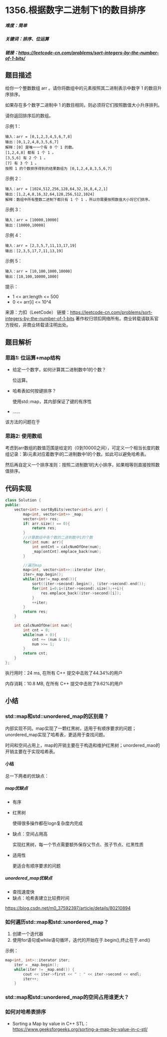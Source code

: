# 1356.根据数字二进制下1的数目排序

##### 难度：简单

##### 关键词：排序、位运算

##### 链接：https://leetcode-cn.com/problems/sort-integers-by-the-number-of-1-bits/

## 题目描述

给你一个整数数组 arr 。请你将数组中的元素按照其二进制表示中数字 1 的数目升序排序。

如果存在多个数字二进制中 1 的数目相同，则必须将它们按照数值大小升序排列。

请你返回排序后的数组。

 

示例 1：

```
输入：arr = [0,1,2,3,4,5,6,7,8]
输出：[0,1,2,4,8,3,5,6,7]
解释：[0] 是唯一一个有 0 个 1 的数。
[1,2,4,8] 都有 1 个 1 。
[3,5,6] 有 2 个 1 。
[7] 有 3 个 1 。
按照 1 的个数排序得到的结果数组为 [0,1,2,4,8,3,5,6,7]
```

示例 2：

```
输入：arr = [1024,512,256,128,64,32,16,8,4,2,1]
输出：[1,2,4,8,16,32,64,128,256,512,1024]
解释：数组中所有整数二进制下都只有 1 个 1 ，所以你需要按照数值大小将它们排序。
```

示例 3：

```
输入：arr = [10000,10000]
输出：[10000,10000]
```

示例 4：

```
输入：arr = [2,3,5,7,11,13,17,19]
输出：[2,3,5,17,7,11,13,19]
```

示例 5：

```
输入：arr = [10,100,1000,10000]
输出：[10,100,10000,1000]
```




提示：

- 1 <= arr.length <= 500
- 0 <= arr[i] <= 10^4

来源：力扣（LeetCode）
链接：https://leetcode-cn.com/problems/sort-integers-by-the-number-of-1-bits
著作权归领扣网络所有。商业转载请联系官方授权，非商业转载请注明出处。

## 题目解析

### 思路1: 位运算+map结构

- 给定一个数字，如何计算其二进制数中1的个数？

  位运算。

- 哈希表如何按键排序？

  使用std::map，其内部保证了键的有序性

- ……

该方法的问题在于

### 思路2: 使用数组

考虑到arr数组的数值范围是给定的（0到10000之间），可定义一个相当长度的数组记录：第i元素对应着数字i的二进制数中1的个数。如此可以避免哈希表。

然后再自定义一个排序准则：按照二进制数1的大小排序，如果相等则直接按照数值排序。



## 代码实现

```c++
class Solution {
public:
    vector<int> sortByBits(vector<int>& arr) {
        map<int, vector<int>> _map;
        vector<int> res;
        if( arr.size() == 0){
            return res;
        }
        //计算数组中各个数的二进制数中1的个数
        for(int num: arr){
            int ontCnt = calcNumOfOne(num);
            _map[ontCnt].emplace_back(num);
        }

        //遍历map
        map<int, vector<int>>::iterator iter;
        iter=_map.begin();
        while(iter!=_map.end()){
            sort((iter->second).begin(), (iter->second).end());
            for(int i=0;i<(iter->second).size();++i){
                res.emplace_back((iter->second)[i]);
            }
            ++iter;
        }
        return res;
    }

    int calcNumOfOne(int num){
        int cnt = 0;
        while(num > 0){
            cnt += (num & 1);
            num >>= 1;
        }
        return cnt;
    }
};
```

执行用时：24 ms, 在所有 C++ 提交中击败了44.34%的用户

内存消耗：10.8 MB, 在所有 C++ 提交中击败了9.62%的用户

## 小结

### std::map和std::unordered_map的区别是？

内部实现不同。map实现了一颗红黑树，适用于有顺序要求的问题；unordered_map实现了哈希表，更适用于查找问题。

时间和空间占用上，map的开销主要在于构造和维护红黑树；unordered_mao的开销主要在于实现哈希表。

#### 小结

总一下两者的优缺点：

##### map优缺点

- 有序

- 红黑树

  使得很多操作都在logn复杂度内完成

- 缺点：空间占用高

  实现红黑树，每一个节点需要额外保存父节点、孩子节点、红黑性质

- 适用性

  更适合有顺序要求的问题

##### unordered_map优缺点

- 查找速度快
- 缺点：哈希表建立比较费时间

https://blog.csdn.net/m0_37592397/article/details/80210894

### 如何遍历std::map和std::unordered_map？

1. 创建一个迭代器
2. 使用for语句或while语句循环，迭代的开始在于.begin(),终止在于.end()

示例：

```c++
map<int, int>::iterator iter;
    iter = _map.begin();
    while(iter != _map.end()) {
        cout << iter->first << " : " << iter->second << endl;
        iter++;
    }
```

### std::map和std::unordered_map的空间占用谁更大？

### 如何对哈希表排序

- Sorting a Map by value in C++ STL：https://www.geeksforgeeks.org/sorting-a-map-by-value-in-c-stl/

